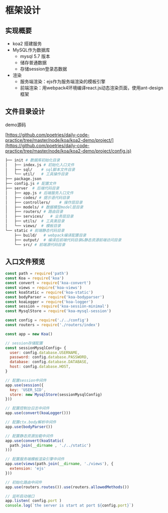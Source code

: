 # 框架设计

## 实现概要
- koa2 搭建服务
- MySQL作为数据库
    - mysql 5.7 版本
    - 储存普通数据
    - 存储session登录态数据 
- 渲染
    - 服务端渲染：ejs作为服务端渲染的模板引擎
    - 前端渲染：用webpack4环境编译react.js动态渲染页面，使用ant-design框架

## 文件目录设计
demo源码

[https://github.com/poetries/daily-code-practice/tree/master/node/koa/koa2-demo/project/](https://github.com/poetries/daily-code-practice/tree/master/node/koa/koa2-demo/project/config.js)

```sh
├── init # 数据库初始化目录
│   ├── index.js # 初始化入口文件
│   ├── sql/    # sql脚本文件目录
│   └── util/   # 工具操作目录
├── package.json 
├── config.js # 配置文件
├── server  # 后端代码目录
│   ├── app.js # 后端服务入口文件
│   ├── codes/ # 提示语代码目录
│   ├── controllers/    # 操作层目录
│   ├── models/ # 数据模型model层目录
│   ├── routers/ # 路由目录
│   ├── services/   # 业务层目录
│   ├── utils/  # 工具类目录
│   └── views/  # 模板目录
└── static # 前端静态代码目录
    ├── build/   # webpack编译配置目录
    ├── output/  # 编译后前端代码目录&静态资源前端访问目录
    └── src/ # 前端源代码目录
```

## 入口文件预览

```js
const path = require('path')
const Koa = require('koa')
const convert = require('koa-convert')
const views = require('koa-views')
const koaStatic = require('koa-static')
const bodyParser = require('koa-bodyparser')
const koaLogger = require('koa-logger')
const session = require('koa-session-minimal')
const MysqlStore = require('koa-mysql-session')

const config = require('./../config')
const routers = require('./routers/index')

const app = new Koa()

// session存储配置
const sessionMysqlConfig= {
  user: config.database.USERNAME,
  password: config.database.PASSWORD,
  database: config.database.DATABASE,
  host: config.database.HOST,
}

// 配置session中间件
app.use(session({
  key: 'USER_SID',
  store: new MysqlStore(sessionMysqlConfig)
}))

// 配置控制台日志中间件
app.use(convert(koaLogger()))

// 配置ctx.body解析中间件
app.use(bodyParser())

// 配置静态资源加载中间件
app.use(convert(koaStatic(
  path.join(__dirname , './../static')
)))

// 配置服务端模板渲染引擎中间件
app.use(views(path.join(__dirname, './views'), {
  extension: 'ejs'
}))

// 初始化路由中间件
app.use(routers.routes()).use(routers.allowedMethods())

// 监听启动端口
app.listen( config.port )
console.log(`the server is start at port ${config.port}`)

```